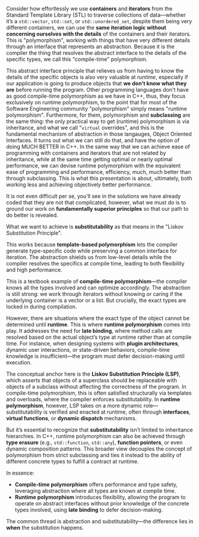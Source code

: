 Consider how effortlessly we use **containers** and **iterators** from the Standard Template Library (STL) to traverse collections of data—whether it’s a `std::vector`, `std::set`, or `std::unordered_set`, despite them being very different containers, we can use the **same iteration logic without concerning ourselves with the details** of the containers and their iterators.  This is "polymorphism", working with things that have very different details through an interface that represents an abstraction.  Because it is the compiler the thing that resolves the abstract interface to the details of the specific types, we call this "compile-time" polymorphism.

This abstract interface principle that relieves us from having to know the details of the specific objects is also very valuable at *runtime*, especially if our application is going to produce objects that **we don't know what they are** before running the program.  Other programming languages don't have as good compile-time polymorphism as we have in C++, thus, they focus exclusively on runtime polymorphism, to the point that for most of the Software Engineering community "polymorphism" simply means "runtime polymorphism".  Furthermore, for them, polymorphism and **subclassing** are the same thing: the only practical way to get (runtime) polymorphism is via inheritance, and what we call "`virtual` overrides", and this is the fundamental mechanism of abstraction in those langauges, Object Oriented Interfaces.  It turns out what we can still do that, and have the option of doing MUCH BETTER in C++.  In the same way that we can achieve ease of programming with containers and iterators that are not related by inheritance, while at the same time getting optimal or nearly optimal performance, we can devise runtime polymorphism with the equivalent ease of programming and performance, efficiency, much, much better than through subclassing.  This is what this presentation is about, ultimately, both working less and achieving objectively better performance.

It is not even difficult per se, you'll see in the solutions we have already coded that they are not that complicated, however, what we must do is to ground our work on **fundamentally superior principles** so that our path to do better is revealed.

What we want to achieve is **substitutability** as that means in the "Liskov Substitution Principle".



This works because **template-based polymorphism** lets the compiler generate type-specific code while preserving a common interface for iteration. The abstraction shields us from low-level details while the compiler resolves the specifics at compile time, leading to both flexibility and high performance.

This is a textbook example of **compile-time polymorphism**—the compiler knows all the types involved and can optimize accordingly. The abstraction is still strong: we work through iterators without knowing or caring if the underlying container is a vector or a list. But crucially, the exact types are locked in during compilation.

However, there are situations where the exact type of the object cannot be determined until **runtime**. This is where **runtime polymorphism** comes into play. It addresses the need for **late binding**, where method calls are resolved based on the actual object’s type at runtime rather than at compile time. For instance, when designing systems with **plugin architectures**, dynamic user interactions, or state-driven behaviors, compile-time knowledge is insufficient—the program must defer decision-making until execution.

The conceptual anchor here is the **Liskov Substitution Principle (LSP)**, which asserts that objects of a superclass should be replaceable with objects of a subclass without affecting the correctness of the program. In compile-time polymorphism, this is often satisfied structurally via templates and overloads, where the compiler enforces substitutability. In **runtime polymorphism**, however, LSP takes on a more dynamic role—substitutability is verified and enacted at runtime, often through **interfaces**, **virtual functions**, or **dynamic dispatch** mechanisms.

But it’s essential to recognize that **substitutability** isn’t limited to inheritance hierarchies. In C++, runtime polymorphism can also be achieved through **type erasure** (e.g., `std::function`, `std::any`), **function pointers**, or even dynamic composition patterns. This broader view decouples the concept of polymorphism from strict subclassing and ties it instead to the ability of different concrete types to fulfill a contract at runtime.

In essence:

- **Compile-time polymorphism** offers performance and type safety, leveraging abstraction where all types are known at compile time.
- **Runtime polymorphism** introduces flexibility, allowing the program to operate on abstract interfaces without prior knowledge of the concrete types involved, using **late binding** to defer decision-making.

The common thread is abstraction and substitutability—the difference lies in **when** the substitution happens.

